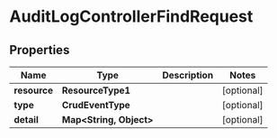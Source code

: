 

# AuditLogControllerFindRequest


## Properties

| Name | Type | Description | Notes |
|------------ | ------------- | ------------- | -------------|
|**resource** | **ResourceType1** |  |  [optional] |
|**type** | **CrudEventType** |  |  [optional] |
|**detail** | **Map&lt;String, Object&gt;** |  |  [optional] |



